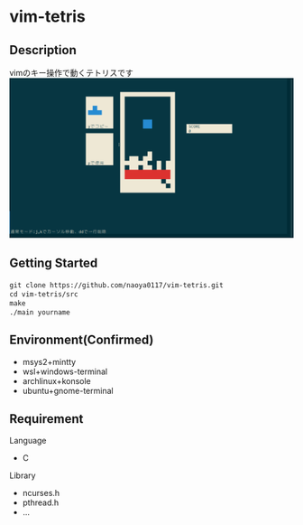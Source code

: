 # vim-tetris
## Description
vimのキー操作で動くテトリスです
![tetris](https://github.com/naoya0117/vim-tetris/blob/image/tetris.png?raw=true "tetris")
## Getting Started
```
git clone https://github.com/naoya0117/vim-tetris.git
cd vim-tetris/src
make
./main yourname
```
## Environment(Confirmed)
- msys2+mintty
- wsl+windows-terminal
- archlinux+konsole
- ubuntu+gnome-terminal
## Requirement
Language
- C

Library
- ncurses.h
- pthread.h
- ...

